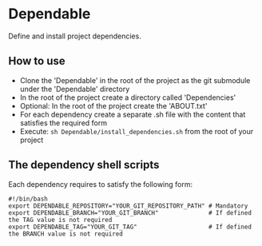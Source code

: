 # Dependable

Define and install project dependencies.

## How to use

- Clone the 'Dependable' in the root of the project as the git submodule under the 'Dependable' directory
- In the root of the project create a directory called 'Dependencies'
- Optional: In the root of the project create the 'ABOUT.txt'
- For each dependency create a separate .sh file with the content that satisfies the required form
- Execute: `sh Dependable/install_dependencies.sh` from the root of your project

## The dependency shell scripts

Each dependency requires to satisfy the following form:

```shell
#!/bin/bash
export DEPENDABLE_REPOSITORY="YOUR_GIT_REPOSITORY_PATH" # Mandatory
export DEPENDABLE_BRANCH="YOUR_GIT_BRANCH"              # If defined the TAG value is not required
export DEPENDABLE_TAG="YOUR_GIT_TAG"                    # If defined the BRANCH value is not required
```
